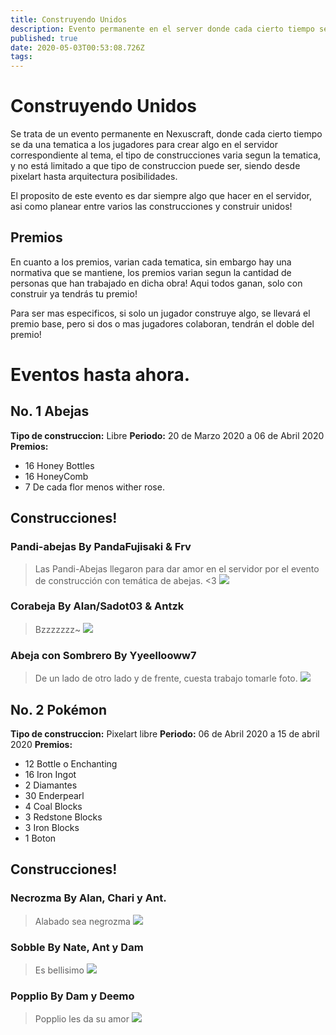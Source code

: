 ```yaml
---
title: Construyendo Unidos
description: Evento permanente en el server donde cada cierto tiempo se da una tematica a construir entre todos, y se otorgan premios acorde a lo creado!
published: true
date: 2020-05-03T00:53:08.726Z
tags: 
---
```


# Construyendo Unidos

Se trata de un evento permanente en Nexuscraft, donde cada cierto tiempo se da una tematica a los jugadores para crear algo en el servidor correspondiente al tema, el tipo de construcciones varia segun la tematica, y no está limitado a que tipo de construccion puede ser, siendo desde pixelart hasta arquitectura posibilidades.

El proposito de este evento es dar siempre algo que hacer en el servidor, asi como planear entre varios las construcciones y construir unidos! 

## Premios
En cuanto a los premios, varian cada tematica, sin embargo hay una normativa que se mantiene, los premios varian segun la cantidad de personas que han trabajado en dicha obra!
Aqui todos ganan, solo con construir ya tendrás tu premio!

Para ser mas especificos, si solo un jugador construye algo, se llevará el premio base, pero si dos o mas jugadores colaboran, tendrán el doble del premio!

# Eventos hasta ahora.

## No. 1 Abejas
**Tipo de construccion:** Libre
**Periodo:** 20 de Marzo 2020 a 06 de Abril 2020
**Premios:** 
- 16 Honey Bottles
- 16 HoneyComb
- 7 De cada flor menos wither rose.

## Construcciones!
### Pandi-abejas By PandaFujisaki & Frv
> Las Pandi-Abejas llegaron para dar amor en el servidor por el evento de construcción con temática de abejas. <3
![](https://media.discordapp.net/attachments/556529167529803776/695486390871392357/2020-04-03_00.45.34.png?width=911&height=475)
### Corabeja By Alan/Sadot03 & Antzk
> Bzzzzzzz~ 
![](https://cdn.discordapp.com/attachments/556529167529803776/696192943689826324/2020-04-04_20.58.31.png)

### Abeja con Sombrero By Yyeellooww7
> De un lado de otro lado y de frente, cuesta trabajo tomarle foto.
![](https://cdn.discordapp.com/attachments/556529167529803776/696385923230990416/unknown.png)

## No. 2 Pokémon
**Tipo de construccion:** Pixelart libre
**Periodo:** 06 de Abril 2020 a 15 de abril 2020
**Premios:** 
- 12 Bottle o Enchanting
- 16 Iron Ingot
- 2 Diamantes
- 30 Enderpearl
- 4 Coal Blocks
- 3 Redstone Blocks
- 3 Iron Blocks
- 1 Boton

## Construcciones!
### Necrozma By Alan, Chari y Ant.
> Alabado sea negrozma
![](https://cdn.discordapp.com/attachments/465266020060364803/706302643793952798/unknown.png)

### Sobble By Nate, Ant y Dam
> Es bellisimo
![](https://cdn.discordapp.com/attachments/556529167529803776/704794001013735514/unknown.png)

### Popplio By Dam y Deemo
> Popplio les da su amor
![](https://cdn.discordapp.com/attachments/465266020060364803/706302879585009755/unknown.png)